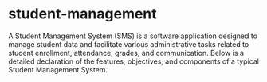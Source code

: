 # student-management
A Student Management System (SMS) is a software application designed to manage student data and facilitate various administrative tasks related to student enrollment, attendance, grades, and communication. Below is a detailed declaration of the features, objectives, and components of a typical Student Management System.
